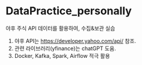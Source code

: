 # DataPractice_personally
야후 주식 API 데이터를 활용하여, 수집&보관 실습

1. 야후 API는 https://developer.yahoo.com/api/ 참조.
2. 관련 라이브러리(yfinance)는 chatGPT 도움.
3. Docker, Kafka, Spark, Airflow 적극 활용

